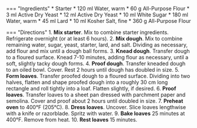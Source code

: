 === "Ingredients"
    * Starter
        *  120 ml Water, warm
        *  60 g All-Purpose Flour
        *  3 ml Active Dry Yeast
    * 12 ml Active Dry Yeast
    * 10 ml White Sugar
    * 180 ml Water, warm
    * 45 ml Lard
    * 10 ml Kosher Salt, fine
    * 360 g All-Purpose Flour

=== "Directions"
    1. **Mix starter**. Mix to combine starter ingredients. Refrigerate overnight (or at least 6 hours).
    2. **Mix dough**. Mix to combine remaining water, sugar, yeast, starter, lard, and salt. Dividing as necessary, add flour and mix until a dough ball forms.
    3. **Knead dough**. Transfer dough to a floured surface. Knead 7-10 minutes, adding flour as necessary, until a soft, slightly tacky dough forms.
    4. **Proof dough**. Transfer kneaded dough to an oiled bowl. Cover. Rest 2 hours until dough has doubled in size.
    5. **Form loaves**. Transfer proofed dough to a floured surface. Dividing into two halves, flatten and shape proofed dough into a roughly 30 cm long rectangle and roll tightly into a loaf. Flatten slightly, if desired.
    6. **Proof loaves**. Transfer loaves to a sheet pan dressed with parchment paper and semolina. Cover and proof about 2 hours until doubled in size.
    7. **Preheat oven** to 400°F (205°C).
    8. **Dress loaves**. Uncover. Slice loaves lengthwise with a knife or razorblade. Spritz with water.
    9. **Bake loaves** 25 minutes at 400°F. Remove from heat.
    10. **Rest loaves** 15 minutes.

[^1]:
    Mitzewich, John. ["Cuban Bread – Commence Operation Cubano Sandwich."](https://foodwishes.blogspot.com/2017/01/cuban-bread-commence-operation-cubano.html) *Food Wishes.* 18 January 2017. Accessed 2020.

